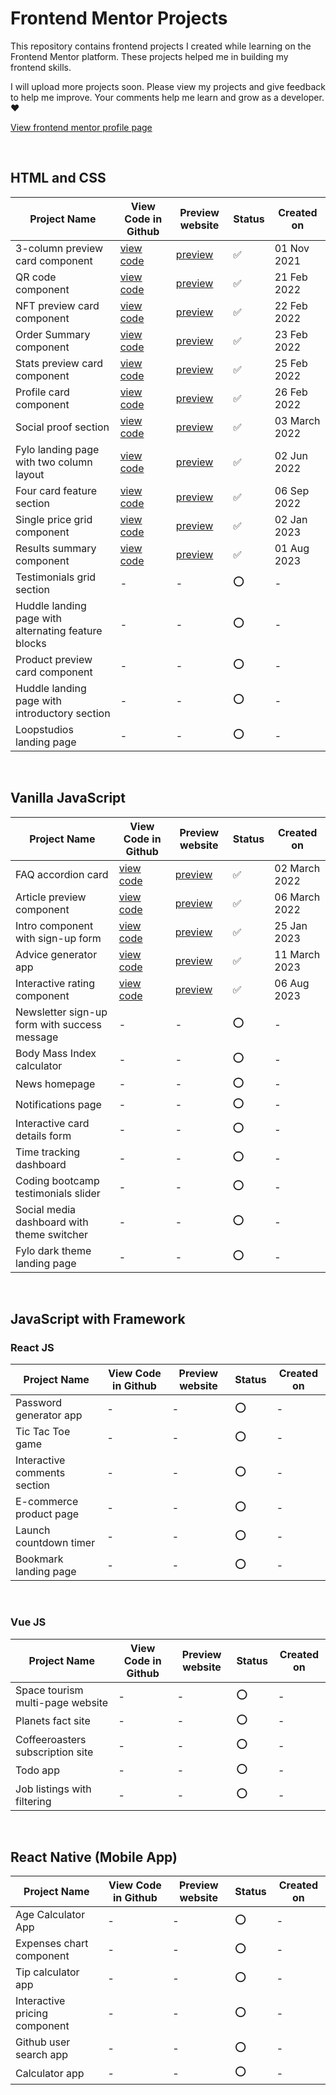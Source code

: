 # Frontend Mentor Projects

This repository contains frontend projects I created while learning on the Frontend Mentor platform. These projects helped me in building my frontend skills.

I will upload more projects soon. Please view my projects and give feedback to help me improve. Your comments help me learn and grow as a developer. ❤️

[View frontend mentor profile page](https://www.frontendmentor.io/profile/mayurDayal2000)

<br>

## HTML and CSS

| Project Name                                        | View Code in Github                                                                 | Preview website                                                                   | Status | Created on    |
| --------------------------------------------------- | ----------------------------------------------------------------------------------- | --------------------------------------------------------------------------------- | ------ | ------------- |
| 3-column preview card component                     | [view code](https://github.com/mayurDayal2000/3-column-preview-card-component-main) | [preview](https://mayurdayal2000.github.io/3-column-preview-card-component-main/) | ✅     | 01 Nov 2021   |
| QR code component                                   | [view code](https://github.com/mayurDayal2000/qr-code-component-main)               | [preview](https://mayurdayal2000.github.io/qr-code-component-main/)               | ✅     | 21 Feb 2022   |
| NFT preview card component                          | [view code](https://github.com/mayurDayal2000/nft-preview-card-component-main)      | [preview](https://mayurdayal2000.github.io/nft-preview-card-component-main/)      | ✅     | 22 Feb 2022   |
| Order Summary component                             | [view code](https://github.com/mayurDayal2000/order-summary-component-main)         | [preview](https://mayurdayal2000.github.io/order-summary-component-main/)         | ✅     | 23 Feb 2022   |
| Stats preview card component                        | [view code](https://github.com/mayurDayal2000/stats-preview-card-component-main)    | [preview](https://mayurdayal2000.github.io/stats-preview-card-component-main/)    | ✅     | 25 Feb 2022   |
| Profile card component                              | [view code](https://github.com/mayurDayal2000/profile-card-component)               | [preview](https://mayurdayal2000.github.io/profile-card-component/)               | ✅     | 26 Feb 2022   |
| Social proof section                                | [view code](https://github.com/mayurDayal2000/social-proof-section-main)            | [preview](https://mayurdayal2000.github.io/social-proof-section-main/)            | ✅     | 03 March 2022 |
| Fylo landing page with two column layout            | [view code](https://github.com/mayurDayal2000/Fylo-landing-page-challenge)          | [preview](https://mayurdayal2000.github.io/Fylo-landing-page-challenge/)          | ✅     | 02 Jun 2022   |
| Four card feature section                           | [view code](https://github.com/mayurDayal2000/four-card-feature-section-main)       | [preview](https://mayurdayal2000.github.io/four-card-feature-section-main/)       | ✅     | 06 Sep 2022   |
| Single price grid component                         | [view code](https://github.com/mayurDayal2000/single-price-grid-component)          | [preview](https://mayurdayal2000.github.io/single-price-grid-component/)          | ✅     | 02 Jan 2023   |
| Results summary component                           | [view code](https://github.com/mayurDayal2000/results-summary-component-main)       | [preview](https://mayurdayal2000.github.io/results-summary-component-main/)       | ✅     | 01 Aug 2023   |
| Testimonials grid section                           | -                                                                                   | -                                                                                 | ⭕     | -             |
| Huddle landing page with alternating feature blocks | -                                                                                   | -                                                                                 | ⭕     | -             |
| Product preview card component                      | -                                                                                   | -                                                                                 | ⭕     | -             |
| Huddle landing page with introductory section       | -                                                                                   | -                                                                                 | ⭕     | -             |
| Loopstudios landing page                            | -                                                                                   | -                                                                                 | ⭕     | -             |

<br>

## Vanilla JavaScript

| Project Name                                 | View Code in Github                                                              | Preview website                                                                | Status | Created on    |
| -------------------------------------------- | -------------------------------------------------------------------------------- | ------------------------------------------------------------------------------ | ------ | ------------- |
| FAQ accordion card                           | [view code](https://github.com/mayurDayal2000/faq-accordion-card-main)           | [preview](https://mayurdayal2000.github.io/faq-accordion-card-main/)           | ✅     | 02 March 2022 |
| Article preview component                    | [view code](https://github.com/mayurDayal2000/article-preview-component-main)    | [preview](https://mayurdayal2000.github.io/article-preview-component-main/)    | ✅     | 06 March 2022 |
| Intro component with sign-up form            | [view code](https://github.com/mayurDayal2000/intro-component-with-signup-form)  | [preview](https://mayurdayal2000.github.io/intro-component-with-signup-form/)  | ✅     | 25 Jan 2023   |
| Advice generator app                         | [view code](https://github.com/mayurDayal2000/advice-generator-app-main)         | [preview](https://mayurdayal2000.github.io/advice-generator-app-main/)         | ✅     | 11 March 2023 |
| Interactive rating component                 | [view code](https://github.com/mayurDayal2000/interactive-rating-component-main) | [preview](https://mayurdayal2000.github.io/interactive-rating-component-main/) | ✅     | 06 Aug 2023   |
| Newsletter sign-up form with success message | -                                                                                | -                                                                              | ⭕     | -             |
| Body Mass Index calculator                   | -                                                                                | -                                                                              | ⭕     | -             |
| News homepage                                | -                                                                                | -                                                                              | ⭕     | -             |
| Notifications page                           | -                                                                                | -                                                                              | ⭕     | -             |
| Interactive card details form                | -                                                                                | -                                                                              | ⭕     | -             |
| Time tracking dashboard                      | -                                                                                | -                                                                              | ⭕     | -             |
| Coding bootcamp testimonials slider          | -                                                                                | -                                                                              | ⭕     | -             |
| Social media dashboard with theme switcher   | -                                                                                | -                                                                              | ⭕     | -             |
| Fylo dark theme landing page                 | -                                                                                | -                                                                              | ⭕     | -             |

<br>

## JavaScript with Framework

### React JS

| Project Name                 | View Code in Github | Preview website | Status | Created on |
| ---------------------------- | ------------------- | --------------- | ------ | ---------- |
| Password generator app       | -                   | -               | ⭕     | -          |
| Tic Tac Toe game             | -                   | -               | ⭕     | -          |
| Interactive comments section | -                   | -               | ⭕     | -          |
| E-commerce product page      | -                   | -               | ⭕     | -          |
| Launch countdown timer       | -                   | -               | ⭕     | -          |
| Bookmark landing page        | -                   | -               | ⭕     | -          |

<br>

### Vue JS

| Project Name                     | View Code in Github | Preview website | Status | Created on |
| -------------------------------- | ------------------- | --------------- | ------ | ---------- |
| Space tourism multi-page website | -                   | -               | ⭕     | -          |
| Planets fact site                | -                   | -               | ⭕     | -          |
| Coffeeroasters subscription site | -                   | -               | ⭕     | -          |
| Todo app                         | -                   | -               | ⭕     | -          |
| Job listings with filtering      | -                   | -               | ⭕     | -          |

<br>

## React Native (Mobile App)

| Project Name                  | View Code in Github | Preview website | Status | Created on |
| ----------------------------- | ------------------- | --------------- | ------ | ---------- |
| Age Calculator App            | -                   | -               | ⭕     | -          |
| Expenses chart component      | -                   | -               | ⭕     | -          |
| Tip calculator app            | -                   | -               | ⭕     | -          |
| Interactive pricing component | -                   | -               | ⭕     | -          |
| Github user search app        | -                   | -               | ⭕     | -          |
| Calculator app                | -                   | -               | ⭕     | -          |
